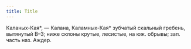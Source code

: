 ```yaml
---
title: Title
---
```


Каланых-Кая*, — Калана, Каламных-Кая* зубчатый скальный гребень, вытянутый В–З;
ниже склоны крутые, лесистые, на юж. обрывы; зап. часть наз. Аждер.
